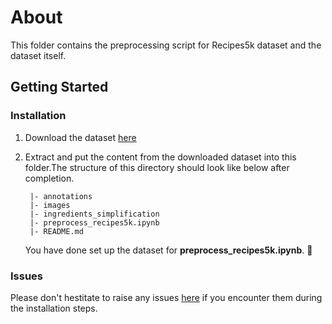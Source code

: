 # About

This folder contains the preprocessing script for Recipes5k dataset and the dataset itself.

## Getting Started

### Installation

1. Download the dataset [here](http://www.ub.edu/cvub/recipes5k/)

2. Extract and put the content from the downloaded dataset into this folder.The structure of this directory should look like below after completion.
   ```
    |- annotations
    |- images
    |- ingredients_simplification
    |- preprocess_recipes5k.ipynb
    |- README.md
   ```
   You have done set up the dataset for **preprocess_recipes5k.ipynb**. 🎉

### Issues

Please don't hestitate to raise any issues [here](https://github.com/Cheng-K/FoodNet/issues) if you encounter them during the installation steps.
